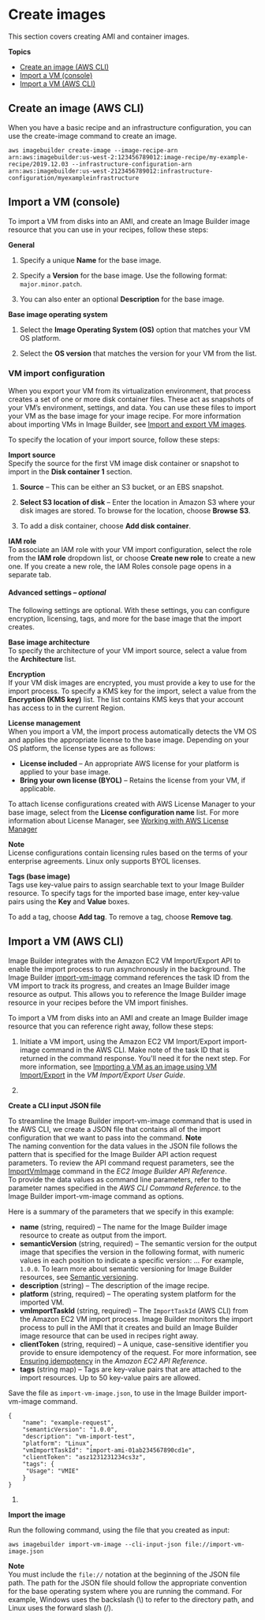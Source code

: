 # Create images<a name="create-images"></a>

This section covers creating AMI and container images\.

**Topics**
+ [Create an image \(AWS CLI\)](#cli-create-image)
+ [Import a VM \(console\)](#import-image-console)
+ [Import a VM \(AWS CLI\)](#import-image-cli)

## Create an image \(AWS CLI\)<a name="cli-create-image"></a>

When you have a basic recipe and an infrastructure configuration, you can use the create\-image command to create an image\.

```
aws imagebuilder create-image --image-recipe-arn arn:aws:imagebuilder:us-west-2:123456789012:image-recipe/my-example-recipe/2019.12.03 --infrastructure-configuration-arn arn:aws:imagebuilder:us-west-2123456789012:infrastructure-configuration/myexampleinfrastructure
```

## Import a VM \(console\)<a name="import-image-console"></a>

To import a VM from disks into an AMI, and create an Image Builder image resource that you can use in your recipes, follow these steps:

**General**

1. Specify a unique **Name** for the base image\.

1. Specify a **Version** for the base image\. Use the following format: `major.minor.patch`\.

1. You can also enter an optional **Description** for the base image\.

**Base image operating system**

1. Select the **Image Operating System \(OS\)** option that matches your VM OS platform\.

1. Select the **OS version** that matches the version for your VM from the list\.

### VM import configuration<a name="import-vm-image-console-config"></a>

When you export your VM from its virtualization environment, that process creates a set of one or more disk container files\. These act as snapshots of your VM’s environment, settings, and data\. You can use these files to import your VM as the base image for your image recipe\. For more information about importing VMs in Image Builder, see [Import and export VM images](vm-import-export.md)\.

To specify the location of your import source, follow these steps:

**Import source**  
Specify the source for the first VM image disk container or snapshot to import in the **Disk container 1** section\.

1. **Source** – This can be either an S3 bucket, or an EBS snapshot\.

1. **Select S3 location of disk** – Enter the location in Amazon S3 where your disk images are stored\. To browse for the location, choose **Browse S3**\.

1. To add a disk container, choose **Add disk container**\.

**IAM role**  
To associate an IAM role with your VM import configuration, select the role from the **IAM role** dropdown list, or choose **Create new role** to create a new one\. If you create a new role, the IAM Roles console page opens in a separate tab\.

#### Advanced settings – *optional*<a name="import-vm-image-console-opt"></a>

The following settings are optional\. With these settings, you can configure encryption, licensing, tags, and more for the base image that the import creates\.

**Base image architecture**  
To specify the architecture of your VM import source, select a value from the **Architecture** list\.

**Encryption**  
If your VM disk images are encrypted, you must provide a key to use for the import process\. To specify a KMS key for the import, select a value from the **Encryption \(KMS key\)** list\. The list contains KMS keys that your account has access to in the current Region\.

**License management**  
When you import a VM, the import process automatically detects the VM OS and applies the appropriate license to the base image\. Depending on your OS platform, the license types are as follows:
+ **License included** – An appropriate AWS license for your platform is applied to your base image\.
+ **Bring your own license \(BYOL\)** – Retains the license from your VM, if applicable\.

To attach license configurations created with AWS License Manager to your base image, select from the **License configuration name** list\. For more information about License Manager, see [Working with AWS License Manager]()

**Note**  
License configurations contain licensing rules based on the terms of your enterprise agreements\.
Linux only supports BYOL licenses\.

**Tags \(base image\)**  
Tags use key\-value pairs to assign searchable text to your Image Builder resource\. To specify tags for the imported base image, enter key\-value pairs using the **Key** and **Value** boxes\.

To add a tag, choose **Add tag**\. To remove a tag, choose **Remove tag**\.

## Import a VM \(AWS CLI\)<a name="import-image-cli"></a>

Image Builder integrates with the Amazon EC2 VM Import/Export API to enable the import process to run asynchronously in the background\. The Image Builder [import\-vm\-image](https://awscli.amazonaws.com/v2/documentation/api/latest/reference/imagebuilder/import-vm-image.html) command references the task ID from the VM import to track its progress, and creates an Image Builder image resource as output\. This allows you to reference the Image Builder image resource in your recipes before the VM import finishes\.

To import a VM from disks into an AMI and create an Image Builder image resource that you can reference right away, follow these steps:

1. Initiate a VM import, using the Amazon EC2 VM Import/Export import\-image command in the AWS CLI\. Make note of the task ID that is returned in the command response\. You'll need it for the next step\. For more information, see [Importing a VM as an image using VM Import/Export](https://docs.aws.amazon.com/vm-import/latest/userguide/vmimport-image-import.html) in the *VM Import/Export User Guide*\.

1. 

**Create a CLI input JSON file**

   To streamline the Image Builder import\-vm\-image command that is used in the AWS CLI, we create a JSON file that contains all of the import configuration that we want to pass into the command\.
**Note**  
The naming convention for the data values in the JSON file follows the pattern that is specified for the Image Builder API action request parameters\. To review the API command request parameters, see the [ImportVmImage](https://docs.aws.amazon.com/imagebuilder/latest/APIReference/API_ImportVmImage.html) command in the *EC2 Image Builder API Reference*\.  
To provide the data values as command line parameters, refer to the parameter names specified in the *AWS CLI Command Reference*\. to the Image Builder import\-vm\-image command as options\.

   Here is a summary of the parameters that we specify in this example:
   + **name** \(string, required\) – The name for the Image Builder image resource to create as output from the import\.
   + **semanticVersion** \(string, required\) – The semantic version for the output image that specifies the version in the following format, with numeric values in each position to indicate a specific version: <major>\.<minor>\.<patch>\. For example, `1.0.0`\. To learn more about semantic versioning for Image Builder resources, see [Semantic versioning](ibhow-semantic-versioning.md)\.
   + **description** \(string\) – The description of the image recipe\.
   + **platform** \(string, required\) – The operating system platform for the imported VM\.
   + **vmImportTaskId** \(string, required\) – The `ImportTaskId` \(AWS CLI\) from the Amazon EC2 VM import process\. Image Builder monitors the import process to pull in the AMI that it creates and build an Image Builder image resource that can be used in recipes right away\.
   + **clientToken** \(string, required\) – A unique, case\-sensitive identifier you provide to ensure idempotency of the request\. For more information, see [Ensuring idempotency](https://docs.aws.amazon.com/AWSEC2/latest/APIReference/Run_Instance_Idempotency.html) in the *Amazon EC2 API Reference*\.
   + **tags** \(string map\) – Tags are key\-value pairs that are attached to the import resources\. Up to 50 key\-value pairs are allowed\.

   Save the file as `import-vm-image.json`, to use in the Image Builder import\-vm\-image command\.

   ```
   {
       "name": "example-request",
       "semanticVersion": "1.0.0",
       "description": "vm-import-test",
       "platform": "Linux",
       "vmImportTaskId": "import-ami-01ab234567890cd1e",
       "clientToken": "asz1231231234cs3z",
       "tags": {
       	"Usage": "VMIE"
       }
   }
   ```

1. 

**Import the image**

   Run the following command, using the file that you created as input:

   ```
   aws imagebuilder import-vm-image --cli-input-json file://import-vm-image.json
   ```
**Note**  
You must include the `file://` notation at the beginning of the JSON file path\.
The path for the JSON file should follow the appropriate convention for the base operating system where you are running the command\. For example, Windows uses the backslash \(\\\) to refer to the directory path, and Linux uses the forward slash \(/\)\.